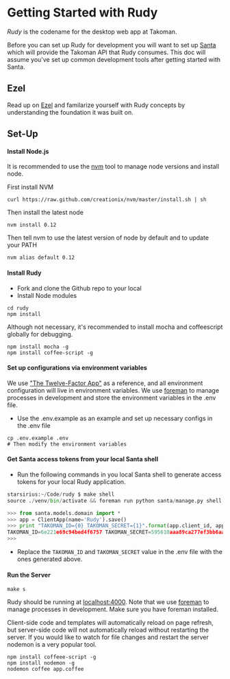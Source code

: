 # Getting Started with Rudy

*Rudy* is the codename for the desktop web app at Takoman.

Before you can set up Rudy for development you will want to set up [Santa](https://github.com/takoman/santa) which will provide the Takoman API that Rudy consumes. This doc will assume you've set up common development tools after getting started with Santa.

## Ezel

Read up on [Ezel](http://ezeljs.com/) and familarize yourself with Rudy concepts by understanding the foundation it was built on.

## Set-Up

#### Install Node.js

It is recommended to use the [nvm](https://github.com/creationix/nvm) tool to manage node versions and install node.

First install NVM

```
curl https://raw.github.com/creationix/nvm/master/install.sh | sh
```

Then install the latest node

```
nvm install 0.12
```

Then tell nvm to use the latest version of node by default and to update your PATH

```
nvm alias default 0.12
```

#### Install Rudy

- Fork and clone the Github repo to your local
- Install Node modules
```
cd rudy
npm install
```
Although not necessary, it's recommended to install mocha and coffeescript globally for debugging.

```
npm install mocha -g
npm install coffee-script -g
```

#### Set up configurations via environment variables
We use ["The Twelve-Factor App"](http://12factor.net/) as a reference, and all
environment configuration will live in environment variables. We use
[foreman](https://github.com/ddollar/foreman) to manage processes in development
and store the environment variables in the .env file.

- Use the .env.example as an example and set up necessary configs in the .env file
```
cp .env.example .env
# Then modify the environment variables
```

#### Get Santa access tokens from your local Santa shell
- Run the following commands in you local Santa shell to generate access tokens for your local Rudy application.
```python
starsirius:~/Code/rudy $ make shell
source ./venv/bin/activate && foreman run python santa/manage.py shell

>>> from santa.models.domain import *
>>> app = ClientApp(name='Rudy').save()
>>> print "TAKOMAN_ID={0} TAKOMAN_SECRET={1}".format(app.client_id, app.client_secret)
TAKOMAN_ID=6e221e69c94bed4f6757 TAKOMAN_SECRET=595610aaa89ca277ef3bb6aad6f28ae9
>>>
```
- Replace the `TAKOMAN_ID` and `TAKOMAN_SECRET` value in the .env file with the ones generated above.

#### Run the Server

```
make s
```

Rudy should be running at [localhost:4000](http://localhost:4000). Note that
we use [foreman](https://github.com/ddollar/foreman) to manage processes in
development. Make sure you have foreman installed.

Client-side code and templates will automatically reload on page refresh, but server-side code will not automatically reload without restarting the server. If you would like to watch for file changes and restart the server nodemon is a very popular tool.

```
npm install coffeee-script -g
npm install nodemon -g
nodemon coffee app.coffee
```
